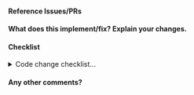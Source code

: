 <!--
Thanks for contributing a Pull Request to ArcticDB! Please ensure you have taken a look at:
 - ArcticDB's Code of Conduct: https://github.com/man-group/ArcticDB/blob/master/CODE_OF_CONDUCT.md
 - ArcticDB's Contribution Licensing: https://github.com/man-group/ArcticDB/blob/master/docs/mkdocs/docs/technical/contributing.md#contribution-licensing
-->

#### Reference Issues/PRs

<!--
Example: Fixes #1234. See also #3456.
Please use keywords (e.g., Fixes) to create link to the issues or pull requests
you resolved, so that they will automatically be closed when your pull request
is merged.

See: https://docs.github.com/en/issues/tracking-your-work-with-issues/linking-a-pull-request-to-an-issue
-->

#### What does this implement/fix? Explain your changes.


#### Checklist

<details>
  <summary>
   Code change checklist...
  </summary>
 
 - [ ] Have you updated the relevant docstrings and documentation?
 - [ ] Is this contribution tested against [all ArcticDB's features](../docs/mkdocs/docs/technical/contributing.md)?
 - [ ] Do all exceptions introduced raise appropriate [error messages](https://docs.arcticdb.io/error_messages/)?
 - [ ] Are API changes highlighted in the PR description?
 - [ ] Is the PR labelled as enhancement or bug so it appears in autogenerated release notes?
</details>

#### Any other comments?


